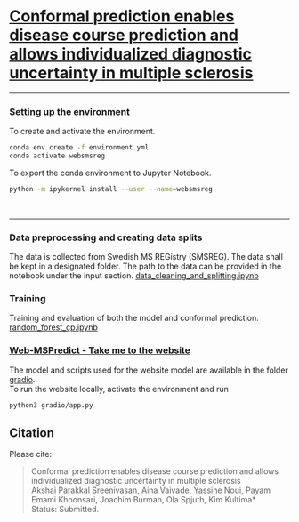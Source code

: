 # [Conformal prediction enables disease course prediction and allows individualized diagnostic uncertainty in multiple sclerosis](websitelink) <br>


---
### Setting up the environment
To create and activate the environment. <br>
```bash
conda env create -f environment.yml
conda activate websmsreg
```
To export the conda environment to Jupyter Notebook. <br>
```bash
python -m ipykernel install --user --name=websmsreg
```
<br>

---


### Data preprocessing and creating data splits
The data is collected from Swedish MS REGistry (SMSREG). The data shall be kept in a designated folder. The path to the data can be provided in the notebook under the input section. [data_cleaning_and_splitting.ipynb](scripts/data_cleaning_and_splitting.ipynb)  <br>
### Training
Training and evaluation of both the model and conformal prediction. [random_forest_cp.ipynb](scripts/random_forest_cp.ipynb) <br>
### [Web-MSPredict - Take me to the website](websitelink) <br>
The model and scripts used for the website model are available in the folder [gradio](gradio).<br>
To run the website locally, activate the environment and run

```bash
python3 gradio/app.py
```

## Citation
Please cite:<br>
>Conformal prediction enables disease course prediction and allows individualized diagnostic uncertainty in multiple sclerosis<br>
>Akshai Parakkal Sreenivasan, Aina Vaivade, Yassine Noui, Payam Emami Khoonsari, Joachim Burman, Ola Spjuth, Kim Kultima*<br>
>Status: Submitted.
